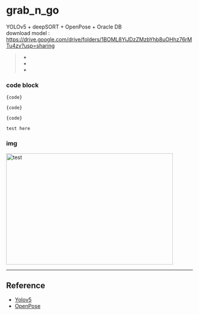 # grab_n_go

YOLOv5 + deepSORT + OpenPose + Oracle DB
</br>
download model : https://drive.google.com/drive/folders/1BOML8YiJDzZMzbYhb8uOHhz76rMTu4zv?usp=sharing
>*
>*
>*

### code block
<pre><code>{code}</code></pre>
<pre><code>{code}</code></pre>
<pre><code>{code}</code></pre>
```
test here
```

### img
<img src="/path/to/img.jpg" width="450px" height="300px" title="px(픽셀) 크기 설정" alt="test"></img><br/>


--------------- 

## Reference </br>
* [Yolov5](https://github.com/ultralytics/yolov5) </br>
* [OpenPose](https://github.com/Daniil-Osokin/lightweight-human-pose-estimation.pytorch)



